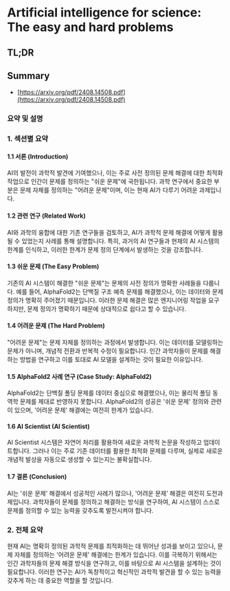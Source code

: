 # Artificial intelligence for science: The easy and hard problems
## TL;DR
## Summary
- [https://arxiv.org/pdf/2408.14508.pdf](https://arxiv.org/pdf/2408.14508.pdf)

### 요약 및 설명

### 1. 섹션별 요약
#### 1.1 서론 (Introduction)
AI의 발전이 과학적 발견에 기여했으나, 이는 주로 사전 정의된 문제 해결에 대한 최적화 작업으로 인간이 문제를 정의하는 "쉬운 문제"에 국한됩니다. 과학 연구에서 중요한 부분은 문제 자체를 정의하는 "어려운 문제"이며, 이는 현재 AI가 다루기 어려운 과제입니다.

#### 1.2 관련 연구 (Related Work)
AI와 과학의 융합에 대한 기존 연구들을 검토하고, AI가 과학적 문제 해결에 어떻게 활용될 수 있었는지 사례를 통해 설명합니다. 특히, 과거의 AI 연구들과 현재의 AI 시스템의 한계를 인식하고, 이러한 한계가 문제 정의 단계에서 발생하는 것을 강조합니다.

#### 1.3 쉬운 문제 (The Easy Problem)
기존의 AI 시스템이 해결한 "쉬운 문제"는 문제의 사전 정의가 명확한 사례들을 다룹니다. 예를 들어, AlphaFold2는 단백질 구조 예측 문제를 해결했으나, 이는 데이터와 문제 정의가 명확히 주어졌기 때문입니다. 이러한 문제 해결은 많은 엔지니어링 작업을 요구하지만, 문제 정의가 명확하기 때문에 상대적으로 쉽다고 할 수 있습니다.

#### 1.4 어려운 문제 (The Hard Problem)
"어려운 문제"는 문제 자체를 정의하는 과정에서 발생합니다. 이는 데이터를 모델링하는 문제가 아니며, 개념적 전환과 반복적 수정이 필요합니다. 인간 과학자들이 문제를 해결하는 방법을 연구하고 이를 토대로 AI 모델을 설계하는 것이 필요한 이유입니다.

#### 1.5 AlphaFold2 사례 연구 (Case Study: AlphaFold2)
AlphaFold2는 단백질 폴딩 문제를 데이터 중심으로 해결했으나, 이는 물리적 폴딩 동역학 문제를 제대로 반영하지 못합니다. AlphaFold2의 성공은 '쉬운 문제' 정의와 관련이 있으며, '어려운 문제' 해결에는 여전히 한계가 있습니다.

#### 1.6 AI Scientist (AI Scientist)
AI Scientist 시스템은 자연어 처리를 활용하여 새로운 과학적 논문을 작성하고 업데이트합니다. 그러나 이는 주로 기존 데이터를 활용한 최적화 문제를 다루며, 실제로 새로운 개념적 발상을 자동으로 생성할 수 있는지는 불확실합니다.

#### 1.7 결론 (Conclusion)
AI는 '쉬운 문제' 해결에서 성공적인 사례가 많으나, '어려운 문제' 해결은 여전히 도전과제입니다. 과학자들이 문제를 정의하고 해결하는 방식을 연구하여, AI 시스템이 스스로 문제를 정의할 수 있는 능력을 갖추도록 발전시켜야 합니다.

### 2. 전체 요약
현재 AI는 명확히 정의된 과학적 문제를 최적화하는 데 뛰어난 성과를 보이고 있으나, 문제 자체를 정의하는 '어려운 문제' 해결에는 한계가 있습니다. 이를 극복하기 위해서는 인간 과학자들의 문제 해결 방식을 연구하고, 이를 바탕으로 AI 시스템을 설계하는 것이 필요합니다. 이러한 연구는 AI가 독창적이고 혁신적인 과학적 발견을 할 수 있는 능력을 갖추게 하는 데 중요한 역할을 할 것입니다.